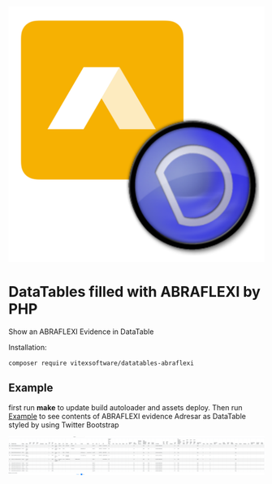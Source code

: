 ![Package Logo](abraflexi-datatables.svg?raw=true "Project Logo")


DataTables filled with ABRAFLEXI by PHP
=======================================

Show an ABRAFLEXI Evidence in DataTable

Installation:

```shell
composer require vitexsoftware/datatables-abraflexi
```

Example
-------

first run **make** to update build autoloader and assets deploy. Then run [Example](Example) to see contents of ABRAFLEXI evidence Adresar as DataTable styled by using Twitter Bootstrap

![Screenshot](screnshot.png?raw=true "Screenshot of Examples")

